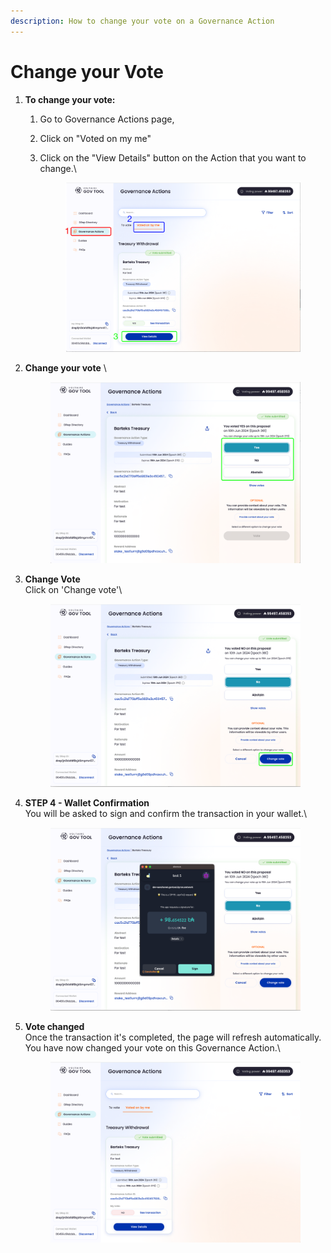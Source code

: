 ```yaml
---
description: How to change your vote on a Governance Action
---
```


# Change your Vote

1. **To change your vote:**
   1. Go to Governance Actions page,&#x20;
   2. Click on "Voted on my me"
   3.  Click on the "View Details"  button on the Action that you want to change.\


       <figure><img src="../../../../.gitbook/assets/Artboard Copy 5.png" alt=""><figcaption></figcaption></figure>
2.  **Change your vote** \


    <figure><img src="../../../../.gitbook/assets/Artboard Copy 6.png" alt=""><figcaption></figcaption></figure>
3.  **Change Vote**\
    Click on 'Change vote'\


    <figure><img src="../../../../.gitbook/assets/Artboard Copy 7.png" alt=""><figcaption></figcaption></figure>
4.  **STEP 4 - Wallet Confirmation**\
    You will be asked to sign and confirm the transaction in your wallet.\


    <figure><img src="../../../../.gitbook/assets/Artboard Copy 8.png" alt=""><figcaption></figcaption></figure>
5.  **Vote changed**\
    Once the transaction it's completed, the page will refresh automatically. You have now changed your vote on this Governance Action.\


    <figure><img src="../../../../.gitbook/assets/Artboard Copy 900.png" alt=""><figcaption></figcaption></figure>

